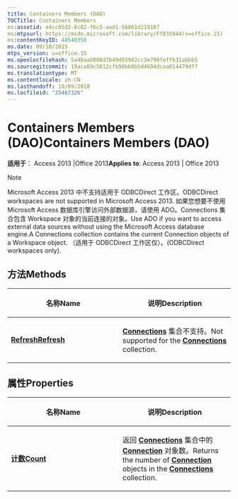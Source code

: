 ```yaml
---
title: Containers Members (DAO)
TOCTitle: Containers Members
ms:assetid: e4cc05d2-8c82-f6c5-aad1-56861d219167
ms:mtpsurl: https://msdn.microsoft.com/library/Ff835944(v=office.15)
ms:contentKeyID: 48548350
ms.date: 09/18/2015
mtps_version: v=office.15
ms.openlocfilehash: 5a40aab088d7b49d55902cc3e790feffb31abbb5
ms.sourcegitcommit: 19aca09c5812cfb98b68b5d4604dcaa814479df7
ms.translationtype: MT
ms.contentlocale: zh-CN
ms.lasthandoff: 10/09/2018
ms.locfileid: "25467326"
---
```

# <a name="containers-members-dao"></a><span data-ttu-id="b0dac-102">Containers Members (DAO)</span><span class="sxs-lookup"><span data-stu-id="b0dac-102">Containers Members (DAO)</span></span>


<span data-ttu-id="b0dac-103">**适用于**： Access 2013 |Office 2013</span><span class="sxs-lookup"><span data-stu-id="b0dac-103">**Applies to**: Access 2013 | Office 2013</span></span>


> [!NOTE]
> <P><span data-ttu-id="b0dac-104">Microsoft Access 2013 中不支持适用于 ODBCDirect 工作区。</span><span class="sxs-lookup"><span data-stu-id="b0dac-104">ODBCDirect workspaces are not supported in Microsoft Access 2013.</span></span> <span data-ttu-id="b0dac-105">如果您想要不使用 Microsoft Access 数据库引擎访问外部数据源，请使用 ADO。Connections 集合包含 Workspace 对象的当前连接的对象。</span><span class="sxs-lookup"><span data-stu-id="b0dac-105">Use ADO if you want to access external data sources without using the Microsoft Access database engine.A Connections collection contains the current Connection objects of a Workspace object.</span></span> <span data-ttu-id="b0dac-106">（适用于 ODBCDirect 工作区仅）。</span><span class="sxs-lookup"><span data-stu-id="b0dac-106">(ODBCDirect workspaces only).</span></span></P>



## <a name="methods"></a><span data-ttu-id="b0dac-107">方法</span><span class="sxs-lookup"><span data-stu-id="b0dac-107">Methods</span></span>

<table>
<colgroup>
<col style="width: 50%" />
<col style="width: 50%" />
</colgroup>
<thead>
<tr class="header">
<th><p><span data-ttu-id="b0dac-108">名称</span><span class="sxs-lookup"><span data-stu-id="b0dac-108">Name</span></span></p></th>
<th><p><span data-ttu-id="b0dac-109">说明</span><span class="sxs-lookup"><span data-stu-id="b0dac-109">Description</span></span></p></th>
</tr>
</thead>
<tbody>
<tr class="odd">
<td><p><span data-ttu-id="b0dac-110"><strong><a href="containers-refresh-method-dao.md">Refresh</a></strong></span><span class="sxs-lookup"><span data-stu-id="b0dac-110"><strong><a href="containers-refresh-method-dao.md">Refresh</a></strong></span></span></p></td>
<td><p><span data-ttu-id="b0dac-111"><strong><a href="connections-collection-dao.md">Connections</a></strong> 集合不支持。</span><span class="sxs-lookup"><span data-stu-id="b0dac-111">Not supported for the <strong><a href="connections-collection-dao.md">Connections</a></strong> collection.</span></span></p></td>
</tr>
</tbody>
</table>


## <a name="properties"></a><span data-ttu-id="b0dac-112">属性</span><span class="sxs-lookup"><span data-stu-id="b0dac-112">Properties</span></span>

<table>
<colgroup>
<col style="width: 50%" />
<col style="width: 50%" />
</colgroup>
<thead>
<tr class="header">
<th><p><span data-ttu-id="b0dac-113">名称</span><span class="sxs-lookup"><span data-stu-id="b0dac-113">Name</span></span></p></th>
<th><p><span data-ttu-id="b0dac-114">说明</span><span class="sxs-lookup"><span data-stu-id="b0dac-114">Description</span></span></p></th>
</tr>
</thead>
<tbody>
<tr class="odd">
<td><p><span data-ttu-id="b0dac-115"><strong><a href="containers-count-property-dao.md">计数</a></strong></span><span class="sxs-lookup"><span data-stu-id="b0dac-115"><strong><a href="containers-count-property-dao.md">Count</a></strong></span></span></p></td>
<td><p><span data-ttu-id="b0dac-116">返回 <strong><a href="connection-object-dao.md">Connections</a></strong> 集合中的 <strong><a href="connections-collection-dao.md">Connection</a></strong> 对象数。</span><span class="sxs-lookup"><span data-stu-id="b0dac-116">Returns the number of <strong><a href="connection-object-dao.md">Connection</a></strong> objects in the <strong><a href="connections-collection-dao.md">Connections</a></strong> collection.</span></span></p></td>
</tr>
</tbody>
</table>


